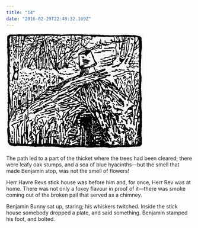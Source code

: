 ```yaml
---
title: "14"
date: "2016-02-29T22:40:32.169Z"
---
```


![Geir Gliser'n Grevling & Herr Havre Rev](./image014.png)

The path led to a part of the thicket where the trees had been cleared; there were leafy oak stumps, and a sea of blue hyacinths—but the smell that made Benjamin stop, was not the smell of flowers!


Herr Havre Revs stick house was before him and, for once, Herr Rev was at home. There was not only a foxey flavour in proof of it—there was smoke coming out of the broken pail that served as a chimney.

Benjamin Bunny sat up, staring; his whiskers twitched. Inside the stick house somebody dropped a plate, and said something. Benjamin stamped his foot, and bolted.